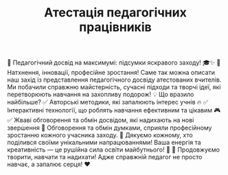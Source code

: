 ﻿---
title: Атестація педагогічних працівників
---

📢 Педагогічний досвід на максимумі: підсумки яскравого заходу! 🎓✨
🌟 Натхнення, інновації, професійне зростання! Саме так можна описати наш захід із представлення педагогічного досвіду атестованих вчителів. Ми побачили справжню майстерність, сучасні підходи та творчі ідеї, які перетворюють навчання на захопливу подорож!
💡 Що вразило найбільше?
✅ Авторські методики, які запалюють інтерес учнів 🔥
✅ Інтерактивні технології, що роблять навчання ефективним та цікавим 🎮
✅ Жваві обговорення та обмін досвідом, які надихають на нові звершення 🤝
Обговорення та обмін думками, сприяли професійному зростанню кожного учасника заходу.
👏 Дякуємо кожному, хто поділився своїми унікальними напрацюваннями! Ваша енергія та креативність — це рушійна сила освіти майбутнього! 🚀
📌 Продовжуємо творити, навчати та надихати! Адже справжній педагог не просто навчає, а запалює серця! ❤️

<slideshow />
